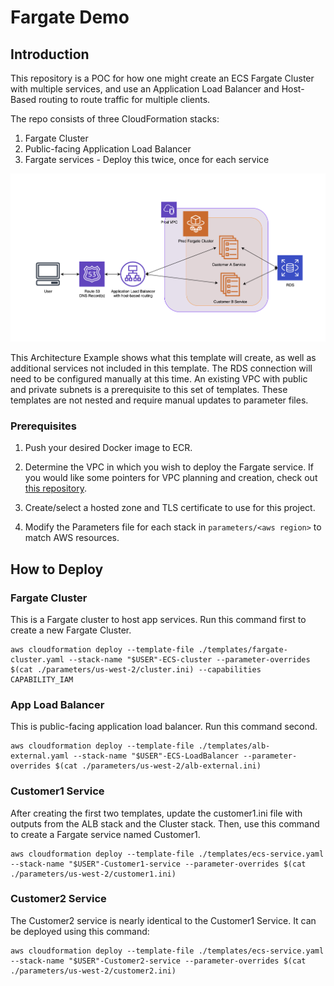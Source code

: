 # Fargate Demo

## Introduction

This repository is a POC for how one might create an ECS Fargate Cluster with multiple services, and use
an Application Load Balancer and Host-Based routing to route traffic for multiple clients.

The repo consists of three CloudFormation stacks:

1. Fargate Cluster
2. Public-facing Application Load Balancer
3. Fargate services - Deploy this twice, once for each service

![SampleArchitecture](./img/sample-architecture.png)

This Architecture Example shows what this template will create, as well as additional services not included in this template. The RDS connection will need to be configured manually at this time. An existing VPC with public and private subnets is a prerequisite to this set of templates. These templates are not nested and require manual updates to parameter files.

### Prerequisites

1. Push your desired Docker image to ECR.

2. Determine the VPC in which you wish to deploy the Fargate service. If you would like some pointers for VPC planning and creation, check out [this repository](https://github.com/1Strategy/vpc-starter-template).

3. Create/select a hosted zone and TLS certificate to use for this project.

4. Modify the Parameters file for each stack in `parameters/<aws region>` to match  AWS resources.

## How to Deploy

### Fargate Cluster

This is a Fargate cluster to host app services. Run this command first to create a new Fargate Cluster.

```shell
aws cloudformation deploy --template-file ./templates/fargate-cluster.yaml --stack-name "$USER"-ECS-cluster --parameter-overrides $(cat ./parameters/us-west-2/cluster.ini) --capabilities CAPABILITY_IAM
```

### App Load Balancer

This is public-facing application load balancer. Run this command second.

```shell
aws cloudformation deploy --template-file ./templates/alb-external.yaml --stack-name "$USER"-ECS-LoadBalancer --parameter-overrides $(cat ./parameters/us-west-2/alb-external.ini)
```

### Customer1 Service

After creating the first two templates, update the customer1.ini file with outputs from the ALB stack and the Cluster stack. Then, use this command to create a Fargate service named Customer1.

```shell
aws cloudformation deploy --template-file ./templates/ecs-service.yaml --stack-name "$USER"-Customer1-service --parameter-overrides $(cat ./parameters/us-west-2/customer1.ini)
```

### Customer2 Service

The Customer2 service is nearly identical to the Customer1 Service. It can be deployed using this command:

```shell
aws cloudformation deploy --template-file ./templates/ecs-service.yaml --stack-name "$USER"-Customer2-service --parameter-overrides $(cat ./parameters/us-west-2/customer2.ini)
```
